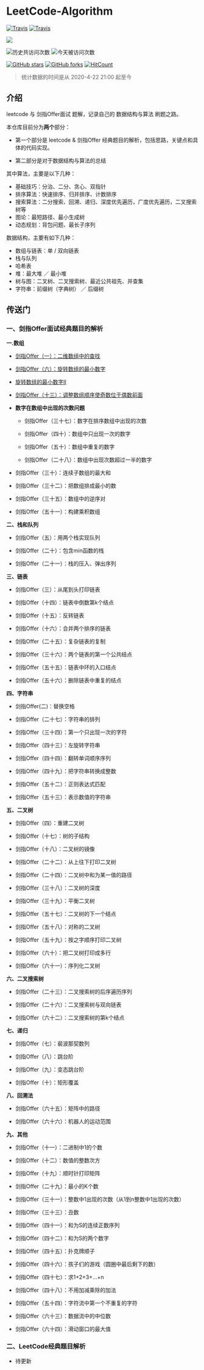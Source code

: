 # LeetCode-Algorithm

[![Travis](https://img.shields.io/badge/language-C++-green.svg)]()
[![Travis](https://img.shields.io/badge/language-Python-red.svg)]()


[![](https://img.shields.io/badge/Zhihu-知乎-blue)](https://www.zhihu.com/people/qiu-feng-2-80)


![历史共访问次数](https://visitor-count-badge.herokuapp.com/total.svg?repo_id=murufeng.LeetCode-Algorithm)
![今天被访问次数](https://visitor-count-badge.herokuapp.com/today.svg?repo_id=murufeng.LeetCode-Algorithm)


[![GitHub stars](https://img.shields.io/github/stars/murufeng/murufeng/LeetCode-Algorithm.svg?style=social&label=Stars)](https://github.com/murufeng/LeetCode-Algorithm) [![GitHub forks](https://img.shields.io/github/forks/murufeng/LeetCode-Algorithm.svg?style=social&label=Forks)](https://github.com/murufeng/LeetCode-Algorithm) [![HitCount](http://hits.dwyl.io/murufeng/LeetCode-Algorithm.svg)](http://hits.dwyl.io/murufeng/LeetCode-Algorithm)

> 统计数据的时间是从 2020-4-22 21:00 起至今



## 介绍

leetcode 与 剑指Offer面试 题解，记录自己的 数据结构与算法 刷题之路。

本仓库目前分为**两个**部分：

- 第一个部分是 leetcode & 剑指Offer 经典题目的解析，包括思路，关键点和具体的代码实现。

- 第二部分是对于数据结构与算法的总结



其中算法，主要是以下几种：

- 基础技巧：分治、二分、贪心、双指针
- 排序算法：快速排序、归并排序、计数排序
- 搜索算法：二分搜索、回溯、递归、深度优先遍历，广度优先遍历，二叉搜索树等
- 图论：最短路径、最小生成树
- 动态规划：背包问题、最长子序列

数据结构，主要有如下几种：

- 数组与链表：单 / 双向链表
- 栈与队列
- 哈希表
- 堆：最大堆 ／ 最小堆
- 树与图：二叉树、二叉搜索树、最近公共祖先、并查集
- 字符串：前缀树（字典树） ／ 后缀树


## 传送门

### 一、剑指Offer面试经典题目的解析
   **一.数组**
 - [剑指Offer（一）：二维数组中的查找](https://github.com/murufeng/LeetCode-Algorithm/blob/master/%E5%89%91%E6%8C%87Offer%E7%B3%BB%E5%88%97/%E6%95%B0%E7%BB%84/1.%E4%BA%8C%E7%BB%B4%E6%95%B0%E7%BB%84%E4%B8%AD%E7%9A%84%E6%9F%A5%E6%89%BE.md)

 - [剑指Offer（六）：旋转数组的最小数字](https://github.com/murufeng/LeetCode-Algorithm/blob/master/%E5%89%91%E6%8C%87Offer%E7%B3%BB%E5%88%97/%E6%95%B0%E7%BB%84/2.%E6%97%8B%E8%BD%AC%E6%95%B0%E7%BB%84%E7%9A%84%E6%9C%80%E5%B0%8F%E6%95%B0%E5%AD%97.md)

- [旋转数组的最小数字II](https://github.com/murufeng/LeetCode-Algorithm/blob/master/%E5%89%91%E6%8C%87Offer%E7%B3%BB%E5%88%97/%E6%95%B0%E7%BB%84/2_1.%E5%AF%BB%E6%89%BE%E6%97%8B%E8%BD%AC%E6%8E%92%E5%BA%8F%E6%95%B0%E7%BB%84%E4%B8%AD%E7%9A%84%E6%9C%80%E5%B0%8F%E5%80%BC%20II.md)

 - [剑指Offer（十三）：调整数组顺序使奇数位于偶数前面](https://github.com/murufeng/LeetCode-Algorithm/blob/master/%E5%89%91%E6%8C%87Offer%E7%B3%BB%E5%88%97/%E6%95%B0%E7%BB%84/3.%20%E8%B0%83%E6%95%B4%E6%95%B0%E7%BB%84%E9%A1%BA%E5%BA%8F%E4%BD%BF%E5%A5%87%E6%95%B0%E4%BD%8D%E4%BA%8E%E5%81%B6%E6%95%B0%E5%89%8D%E9%9D%A2.md)
 -  **数字在数组中出现的次数问题**
    - 剑指Offer（三十七）：数字在排序数组中出现的次数

    - 剑指Offer（四十）：数组中只出现一次的数字

    - 剑指Offer（五十）：数组中重复的数字

    - 剑指Offer（二十八）：数组中出现次数超过一半的数字

 - 剑指Offer（三十）：连续子数组的最大和

 - 剑指Offer（三十二）：把数组排成最小的数

 - 剑指Offer（三十五）：数组中的逆序对

 

 - 剑指Offer（五十一）：构建乘积数组


**二、栈和队列**
- 剑指Offer（五）：用两个栈实现队列

- 剑指Offer（二十）：包含min函数的栈

- 剑指Offer（二十一）：栈的压入、弹出序列

**三、链表**

- 剑指Offer（三）：从尾到头打印链表

- 剑指Offer（十四）：链表中倒数第k个结点

- 剑指Offer（十五）：反转链表

- 剑指Offer（十六）：合并两个排序的链表

- 剑指Offer（二十五）：复杂链表的复制

- 剑指Offer（三十六）：两个链表的第一个公共结点

- 剑指Offer（五十五）：链表中环的入口结点

- 剑指Offer（五十六）：删除链表中重复的结点

 
 **四、字符串**
 - 剑指Offer(二)：替换空格

 - 剑指Offer（二十七）：字符串的排列

 - 剑指Offer（三十四）：第一个只出现一次的字符

 - 剑指Offer（四十三）：左旋转字符串

 - 剑指Offer（四十四）：翻转单词顺序序列

 - 剑指Offer（四十九）：把字符串转换成整数

 - 剑指Offer（五十二）：正则表达式匹配

 - 剑指Offer（五十三）：表示数值的字符串

**五、二叉树**
- 剑指Offer（四）：重建二叉树

- 剑指Offer（十七）：树的子结构

- 剑指Offer（十八）：二叉树的镜像

- 剑指Offer（二十二）：从上往下打印二叉树

- 剑指Offer（二十四）：二叉树中和为某一值的路径

- 剑指Offer（三十八）：二叉树的深度

- 剑指Offer（三十九）：平衡二叉树

- 剑指Offer（五十七）：二叉树的下一个结点

- 剑指Offer（五十八）：对称的二叉树

- 剑指Offer（五十九）：按之字顺序打印二叉树

- 剑指Offer（六十）：把二叉树打印成多行

- 剑指Offer（六十一）：序列化二叉树


**六、二叉搜索树**
- 剑指Offer（二十三）：二叉搜索树的后序遍历序列

- 剑指Offer（二十六）：二叉搜索树与双向链表

- 剑指Offer（六十二）：二叉搜索树的第k个结点

**七、递归**
- 剑指Offer（七）：裴波那契数列

- 剑指Offer（八）：跳台阶

- 剑指Offer（九）：变态跳台阶

- 剑指Offer（十）：矩形覆盖

**八、回溯法**
- 剑指Offer（六十五）：矩阵中的路径

- 剑指Offer（六十六）：机器人的运动范围

**九、其他**
- 剑指Offer（十一）：二进制中1的个数

- 剑指Offer（十二）：数值的整数次方

- 剑指Offer（十九）：顺时针打印矩阵

- 剑指Offer（二十九）：最小的K个数

- 剑指Offer（三十一）：整数中1出现的次数（从1到n整数中1出现的次数）

- 剑指Offer（三十三）：丑数

- 剑指Offer（四十一）：和为S的连续正数序列

- 剑指Offer（四十二）：和为S的两个数字

- 剑指Offer（四十五）：扑克牌顺子

- 剑指Offer（四十六）：孩子们的游戏（圆圈中最后剩下的数）

- 剑指Offer（四十七）：求1+2+3+…+n

- 剑指Offer（四十八）：不用加减乘除的加法

- 剑指Offer（五十四）：字符流中第一个不重复的字符

- 剑指Offer（六十三）：数据流中的中位数

- 剑指Offer（六十四）：滑动窗口的最大值

 
### 二、LeetCode经典题目解析
 - 待更新
 

 
